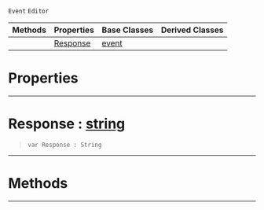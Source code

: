  `Event` `Editor`



|Methods|Properties|Base Classes|Derived Classes|
|---|---|---|---|
| |[ Response](https://github.com/zeroengineteam/ZeroDocs/blob/master/code_reference/class_reference/bugreporterresponse.markdown#response-zero-engine-doc)|[event](https://github.com/zeroengineteam/ZeroDocs/blob/master/code_reference/class_reference/event.markdown)| |


 #  Properties


---  
 #  Response : [string](https://github.com/zeroengineteam/ZeroDocs/blob/master/code_reference/zilch_base_types/string.markdown)

> 
> ``` lang=cpp, name=Zilch
> var Response : String


---  
 #  Methods


---  
 

 